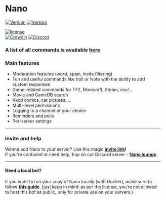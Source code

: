 # Nano

[![Version](https://img.shields.io/badge/live%20version-3.8.3-green.svg)](https://discord.nanobot.pw/) 
[![Version](https://img.shields.io/badge/GitHub%20version-3.8.3-green.svg)](https://nanobot.pw/) 

[![license](https://img.shields.io/badge/license-CC%20BY--NC--SA%204.0-green.svg)](https://github.com/DefaltSimon/Nano/blob/master/LICENSE)  
[![Crowdin](https://d322cqt584bo4o.cloudfront.net/nano-discord-bot/localized.svg)](https://crowdin.com/project/nano-discord-bot) 
[![Discord](https://img.shields.io/discord/132905482271719424.svg?label=discord)](http://discord.nanobot.pw)  

  
### A list of all commands is available [here](http://nanobot.pw/commands.html)  
  
### Main features  
* Moderation features (word, spam, invite filtering)  
* Fun and useful commands like !roll or !vote with the ability to add custom responses  
* Game-related commands for TF2, Minecraft, Steam, osu!...  
* Movie and GameDB search  
* Xkcd comics, cat pictures, ...  
* Multi-level permissions  
* Logging to a channel of your choice
* Reminders and polls
* Per-server settings  
  
---

### Invite and help  
  
Wanna add Nano to your server? Use this magic **[invite link](https://invite.nanobot.pw)!**  
If you're confused or need help, hop on our Discord server - **[Nano lounge](http://discord.nanobot.pw)**.  

----

#### Need a local bot?
If you want to run your copy of Nano locally (with Docker), make sure to follow **[this guide](https://nanobot.pw/blogs/docker_support.html)**. (just keep in mind: as per the license, you're not allowed to host this bot as public, only for private use on your servers.)
